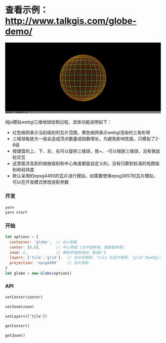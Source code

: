 # 查看示例：http://www.talkgis.com/globe-demo/ #

![预览](./preview.jpg)

纯js模拟webgl三维地球绘制过程，具体功能说明如下：

- 红色格网表示当前级别的瓦片范围，黄色格网表示webgl渲染的三角形带
- 三维球每放大一级会造成顶点数量成指数增长，为避免影响性能，只模拟了2-6级
- 按键盘的上、下、左、右可以旋转三维球，按+、-可以缩放三维球，没有做鼠标交互
- 这里面涉及到的缩放级别和中心角度都是自定义的，没有归算到标准的地图级别和经纬度
- 默认采用的epsg4490的瓦片进行模拟，如需要使用epsg3857的瓦片模拟，可以在开发模式修改投影参数

### 开发

```
yarn
yarn start
```

### 开始

```js
let options = {
  container: 'globe',  // div容器
  center: [0,0],       // 中心角度 [水平旋转角，垂直旋转角]
  zoom: 2,             // 模拟的缩放级别，取值2-6
  layers: ['tile','grid'],  // 显示的图层，'tile'为瓦片格网，'grid'为webgl三角形格网
  projection: 'epsg4490'    // 瓦片投影
}
let globe = new Globe(options)
```

### API

`setCenter(center)`

`setZoom(zoom)`

`setLayers(['tile'])`

`getCenter()`

`getZoom()`